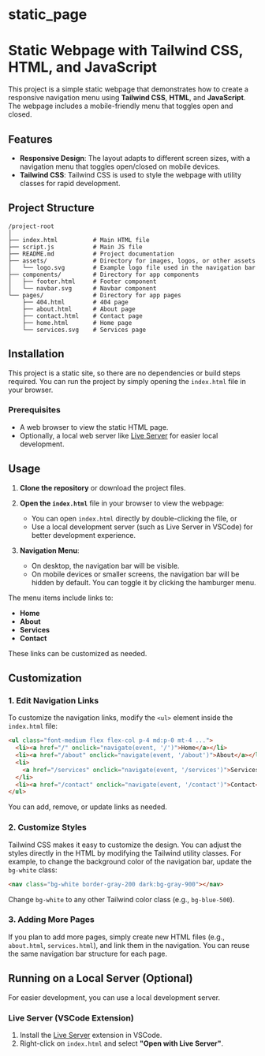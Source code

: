 # static_page

# Static Webpage with Tailwind CSS, HTML, and JavaScript

This project is a simple static webpage that demonstrates how to create a responsive navigation menu using **Tailwind CSS**, **HTML**, and **JavaScript**. The webpage includes a mobile-friendly menu that toggles open and closed.

## Features

- **Responsive Design**: The layout adapts to different screen sizes, with a navigation menu that toggles open/closed on mobile devices.
- **Tailwind CSS**: Tailwind CSS is used to style the webpage with utility classes for rapid development.

## Project Structure

```
/project-root
│
├── index.html          # Main HTML file
├── script.js           # Main JS file
├── README.md           # Project documentation
├── assets/             # Directory for images, logos, or other assets
│   └── logo.svg        # Example logo file used in the navigation bar
├── components/         # Directory for app components
│   ├── footer.html     # Footer component
│   └── navbar.svg      # Navbar component
└── pages/              # Directory for app pages
    ├── 404.html        # 404 page
    ├── about.html      # About page
    ├── contact.html    # Contact page
    ├── home.html       # Home page
    └── services.svg    # Services page
```

## Installation

This project is a static site, so there are no dependencies or build steps required. You can run the project by simply opening the `index.html` file in your browser.

### Prerequisites

- A web browser to view the static HTML page.
- Optionally, a local web server like [Live Server](https://marketplace.visualstudio.com/items?itemName=ritwickdey.LiveServer) for easier local development.

## Usage

1. **Clone the repository** or download the project files.

2. **Open the `index.html`** file in your browser to view the webpage:

   - You can open `index.html` directly by double-clicking the file, or
   - Use a local development server (such as Live Server in VSCode) for better development experience.

3. **Navigation Menu**:
   - On desktop, the navigation bar will be visible.
   - On mobile devices or smaller screens, the navigation bar will be hidden by default. You can toggle it by clicking the hamburger menu.

The menu items include links to:

- **Home**
- **About**
- **Services**
- **Contact**

These links can be customized as needed.

## Customization

### 1. **Edit Navigation Links**

To customize the navigation links, modify the `<ul>` element inside the `index.html` file:

```html
<ul class="font-medium flex flex-col p-4 md:p-0 mt-4 ...">
  <li><a href="/" onclick="navigate(event, '/')">Home</a></li>
  <li><a href="/about" onclick="navigate(event, '/about')">About</a></li>
  <li>
    <a href="/services" onclick="navigate(event, '/services')">Services</a>
  </li>
  <li><a href="/contact" onclick="navigate(event, '/contact')">Contact</a></li>
</ul>
```

You can add, remove, or update links as needed.

### 2. **Customize Styles**

Tailwind CSS makes it easy to customize the design. You can adjust the styles directly in the HTML by modifying the Tailwind utility classes. For example, to change the background color of the navigation bar, update the `bg-white` class:

```html
<nav class="bg-white border-gray-200 dark:bg-gray-900"></nav>
```

Change `bg-white` to any other Tailwind color class (e.g., `bg-blue-500`).

### 3. **Adding More Pages**

If you plan to add more pages, simply create new HTML files (e.g., `about.html`, `services.html`), and link them in the navigation. You can reuse the same navigation bar structure for each page.

## Running on a Local Server (Optional)

For easier development, you can use a local development server.

### Live Server (VSCode Extension)

1. Install the [Live Server](https://marketplace.visualstudio.com/items?itemName=ritwickdey.LiveServer) extension in VSCode.
2. Right-click on `index.html` and select **"Open with Live Server"**.
